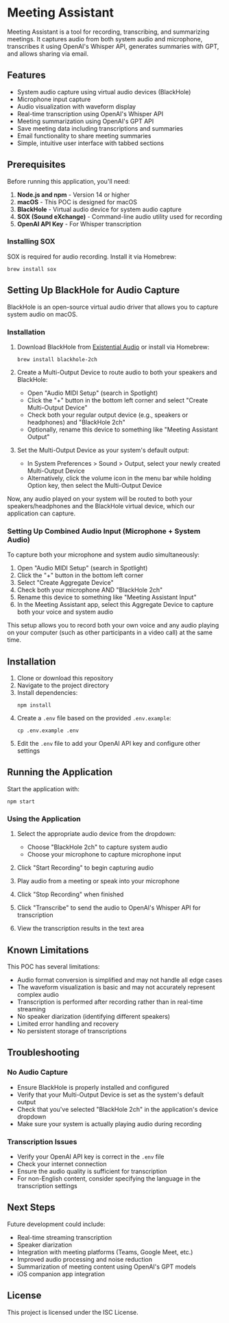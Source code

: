 # Meeting Assistant

Meeting Assistant is a tool for recording, transcribing, and summarizing meetings. It captures audio from both system audio and microphone, transcribes it using OpenAI's Whisper API, generates summaries with GPT, and allows sharing via email.

## Features

- System audio capture using virtual audio devices (BlackHole)
- Microphone input capture
- Audio visualization with waveform display
- Real-time transcription using OpenAI's Whisper API
- Meeting summarization using OpenAI's GPT API
- Save meeting data including transcriptions and summaries
- Email functionality to share meeting summaries
- Simple, intuitive user interface with tabbed sections

## Prerequisites

Before running this application, you'll need:

1. **Node.js and npm** - Version 14 or higher
2. **macOS** - This POC is designed for macOS
3. **BlackHole** - Virtual audio device for system audio capture
4. **SOX (Sound eXchange)** - Command-line audio utility used for recording
5. **OpenAI API Key** - For Whisper transcription

### Installing SOX

SOX is required for audio recording. Install it via Homebrew:

```
brew install sox
```

## Setting Up BlackHole for Audio Capture

BlackHole is an open-source virtual audio driver that allows you to capture system audio on macOS.

### Installation

1. Download BlackHole from [Existential Audio](https://existential.audio/blackhole/) or install via Homebrew:
   ```
   brew install blackhole-2ch
   ```

2. Create a Multi-Output Device to route audio to both your speakers and BlackHole:
   - Open "Audio MIDI Setup" (search in Spotlight)
   - Click the "+" button in the bottom left corner and select "Create Multi-Output Device"
   - Check both your regular output device (e.g., speakers or headphones) and "BlackHole 2ch"
   - Optionally, rename this device to something like "Meeting Assistant Output"

3. Set the Multi-Output Device as your system's default output:
   - In System Preferences > Sound > Output, select your newly created Multi-Output Device
   - Alternatively, click the volume icon in the menu bar while holding Option key, then select the Multi-Output Device

Now, any audio played on your system will be routed to both your speakers/headphones and the BlackHole virtual device, which our application can capture.

### Setting Up Combined Audio Input (Microphone + System Audio)

To capture both your microphone and system audio simultaneously:

1. Open "Audio MIDI Setup" (search in Spotlight)
2. Click the "+" button in the bottom left corner
3. Select "Create Aggregate Device"
4. Check both your microphone AND "BlackHole 2ch"
5. Rename this device to something like "Meeting Assistant Input"
6. In the Meeting Assistant app, select this Aggregate Device to capture both your voice and system audio

This setup allows you to record both your own voice and any audio playing on your computer (such as other participants in a video call) at the same time.

## Installation

1. Clone or download this repository
2. Navigate to the project directory
3. Install dependencies:
   ```
   npm install
   ```
4. Create a `.env` file based on the provided `.env.example`:
   ```
   cp .env.example .env
   ```
5. Edit the `.env` file to add your OpenAI API key and configure other settings

## Running the Application

Start the application with:

```
npm start
```

### Using the Application

1. Select the appropriate audio device from the dropdown:
   - Choose "BlackHole 2ch" to capture system audio
   - Choose your microphone to capture microphone input

2. Click "Start Recording" to begin capturing audio

3. Play audio from a meeting or speak into your microphone

4. Click "Stop Recording" when finished

5. Click "Transcribe" to send the audio to OpenAI's Whisper API for transcription

6. View the transcription results in the text area

## Known Limitations

This POC has several limitations:

- Audio format conversion is simplified and may not handle all edge cases
- The waveform visualization is basic and may not accurately represent complex audio
- Transcription is performed after recording rather than in real-time streaming
- No speaker diarization (identifying different speakers)
- Limited error handling and recovery
- No persistent storage of transcriptions

## Troubleshooting

### No Audio Capture

- Ensure BlackHole is properly installed and configured
- Verify that your Multi-Output Device is set as the system's default output
- Check that you've selected "BlackHole 2ch" in the application's device dropdown
- Make sure your system is actually playing audio during recording

### Transcription Issues

- Verify your OpenAI API key is correct in the `.env` file
- Check your internet connection
- Ensure the audio quality is sufficient for transcription
- For non-English content, consider specifying the language in the transcription settings

## Next Steps

Future development could include:

- Real-time streaming transcription
- Speaker diarization
- Integration with meeting platforms (Teams, Google Meet, etc.)
- Improved audio processing and noise reduction
- Summarization of meeting content using OpenAI's GPT models
- iOS companion app integration

## License

This project is licensed under the ISC License.
